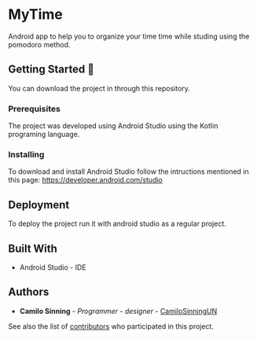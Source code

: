 # MyTime

Android app to help you to organize your time time while studing using the pomodoro method.

## Getting Started 🚀

You can download the project in through this repository.

### Prerequisites

The project was developed using Android Studio using the Kotlin programing language.

### Installing

To download and install Android Studio follow the intructions mentioned in this page: https://developer.android.com/studio

## Deployment

To deploy the project run it with android studio as a regular project.

## Built With

* Android Studio - IDE

## Authors

* **Camilo Sinning** - *Programmer - designer* - [CamiloSinningUN](https://github.com/CamiloSinningUN)

See also the list of [contributors](https://github.com/CamiloSinningUN/Devocional-app/contributors) who participated in this project.
